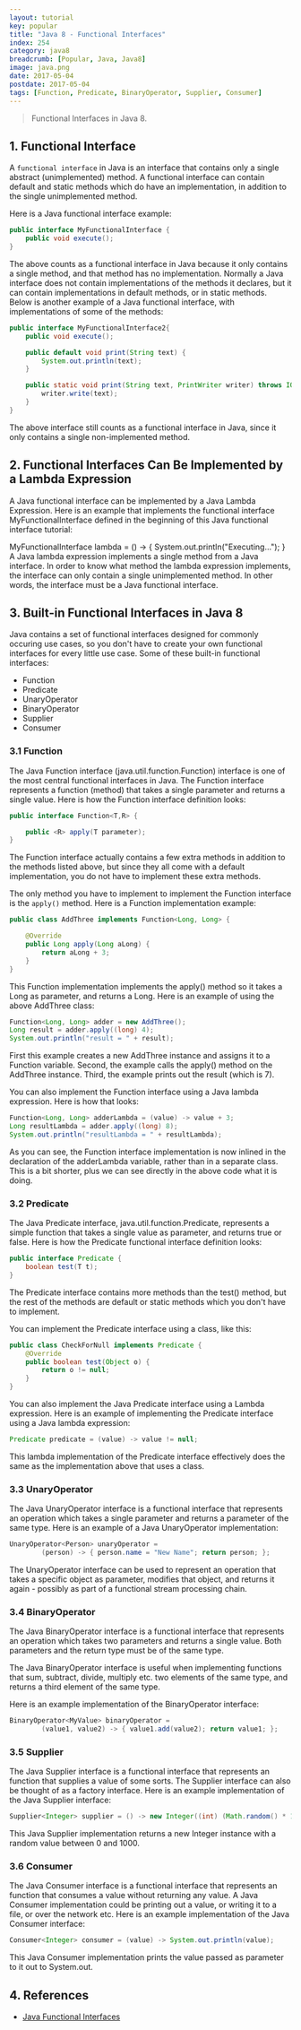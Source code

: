```yaml
---
layout: tutorial
key: popular
title: "Java 8 - Functional Interfaces"
index: 254
category: java8
breadcrumb: [Popular, Java, Java8]
image: java.png
date: 2017-05-04
postdate: 2017-05-04
tags: [Function, Predicate, BinaryOperator, Supplier, Consumer]
---
```


> Functional Interfaces in Java 8.

## 1. Functional Interface
A `functional interface` in Java is an interface that contains only a single abstract (unimplemented) method. A functional interface can contain default and static methods which do have an implementation, in addition to the single unimplemented method.

Here is a Java functional interface example:
```java
public interface MyFunctionalInterface {
    public void execute();
}
```
The above counts as a functional interface in Java because it only contains a single method, and that method has no implementation. Normally a Java interface does not contain implementations of the methods it declares, but it can contain implementations in default methods, or in static methods. Below is another example of a Java functional interface, with implementations of some of the methods:
```java
public interface MyFunctionalInterface2{
    public void execute();

    public default void print(String text) {
        System.out.println(text);
    }

    public static void print(String text, PrintWriter writer) throws IOException {
        writer.write(text);
    }
}
```
The above interface still counts as a functional interface in Java, since it only contains a single non-implemented method.

## 2. Functional Interfaces Can Be Implemented by a Lambda Expression
A Java functional interface can be implemented by a Java Lambda Expression. Here is an example that implements the functional interface MyFunctionalInterface defined in the beginning of this Java functional interface tutorial:

MyFunctionalInterface lambda = () -> {
    System.out.println("Executing...");
}
A Java lambda expression implements a single method from a Java interface. In order to know what method the lambda expression implements, the interface can only contain a single unimplemented method. In other words, the interface must be a Java functional interface.

## 3. Built-in Functional Interfaces in Java 8
Java contains a set of functional interfaces designed for commonly occuring use cases, so you don't have to create your own functional interfaces for every little use case. Some of these built-in functional interfaces:
* Function
* Predicate
* UnaryOperator
* BinaryOperator
* Supplier
* Consumer

### 3.1 Function
The Java Function interface (java.util.function.Function) interface is one of the most central functional interfaces in Java. The Function interface represents a function (method) that takes a single parameter and returns a single value. Here is how the Function interface definition looks:
```java
public interface Function<T,R> {

    public <R> apply(T parameter);
}
```
The Function interface actually contains a few extra methods in addition to the methods listed above, but since they all come with a default implementation, you do not have to implement these extra methods.

The only method you have to implement to implement the Function interface is the `apply()` method. Here is a Function implementation example:
```java
public class AddThree implements Function<Long, Long> {

    @Override
    public Long apply(Long aLong) {
        return aLong + 3;
    }
}
```
This Function implementation implements the apply() method so it takes a Long as parameter, and returns a Long. Here is an example of using the above AddThree class:
```java
Function<Long, Long> adder = new AddThree();
Long result = adder.apply((long) 4);
System.out.println("result = " + result);
```
First this example creates a new AddThree instance and assigns it to a Function variable. Second, the example calls the apply() method on the AddThree instance. Third, the example prints out the result (which is 7).

You can also implement the Function interface using a Java lambda expression. Here is how that looks:
```java
Function<Long, Long> adderLambda = (value) -> value + 3;
Long resultLambda = adder.apply((long) 8);
System.out.println("resultLambda = " + resultLambda);
```
As you can see, the Function interface implementation is now inlined in the declaration of the adderLambda variable, rather than in a separate class. This is a bit shorter, plus we can see directly in the above code what it is doing.
### 3.2 Predicate
The Java Predicate interface, java.util.function.Predicate, represents a simple function that takes a single value as parameter, and returns true or false. Here is how the Predicate functional interface definition looks:
```java
public interface Predicate {
    boolean test(T t);
}
```
The Predicate interface contains more methods than the test() method, but the rest of the methods are default or static methods which you don't have to implement.

You can implement the Predicate interface using a class, like this:
```java
public class CheckForNull implements Predicate {
    @Override
    public boolean test(Object o) {
        return o != null;
    }
}
```
You can also implement the Java Predicate interface using a Lambda expression. Here is an example of implementing the Predicate interface using a Java lambda expression:
```java
Predicate predicate = (value) -> value != null;
```
This lambda implementation of the Predicate interface effectively does the same as the implementation above that uses a class.
### 3.3 UnaryOperator
The Java UnaryOperator interface is a functional interface that represents an operation which takes a single parameter and returns a parameter of the same type. Here is an example of a Java UnaryOperator implementation:
```java
UnaryOperator<Person> unaryOperator =
        (person) -> { person.name = "New Name"; return person; };
```
The UnaryOperator interface can be used to represent an operation that takes a specific object as parameter, modifies that object, and returns it again - possibly as part of a functional stream processing chain.
### 3.4 BinaryOperator
The Java BinaryOperator interface is a functional interface that represents an operation which takes two parameters and returns a single value. Both parameters and the return type must be of the same type.

The Java BinaryOperator interface is useful when implementing functions that sum, subtract, divide, multiply etc. two elements of the same type, and returns a third element of the same type.

Here is an example implementation of the BinaryOperator interface:
```java
BinaryOperator<MyValue> binaryOperator =
        (value1, value2) -> { value1.add(value2); return value1; };
```
### 3.5 Supplier
The Java Supplier interface is a functional interface that represents an function that supplies a value of some sorts. The Supplier interface can also be thought of as a factory interface. Here is an example implementation of the Java Supplier interface:
```java
Supplier<Integer> supplier = () -> new Integer((int) (Math.random() * 1000D));
```
This Java Supplier implementation returns a new Integer instance with a random value between 0 and 1000.
### 3.6 Consumer
The Java Consumer interface is a functional interface that represents an function that consumes a value without returning any value. A Java Consumer implementation could be printing out a value, or writing it to a file, or over the network etc. Here is an example implementation of the Java Consumer interface:
```java
Consumer<Integer> consumer = (value) -> System.out.println(value);
```
This Java Consumer implementation prints the value passed as parameter to it out to System.out.

## 4. References
* [Java Functional Interfaces](http://tutorials.jenkov.com/java-functional-programming/functional-interfaces.html)
